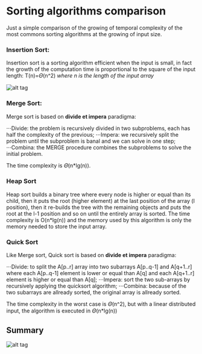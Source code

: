 # Sorting algorithms comparison

Just a simple comparison of the growing of temporal complexity of the most commons sorting algorithms at the growing of input size.

### Insertion Sort:

Insertion sort is a sorting algorithm efficient when the input is small, in fact the growth of the computation time is proportional to the square of the input length: T(n)=𝛩(n^2) *where n is the length of the input array*

![alt tag](https://raw.githubusercontent.com/davide94/sorting_algorithms_comparison/master/charts/insertion_sort.png)

### Merge Sort:

Merge sort is based on **divide et impera** paradigma:

⋅⋅⋅Divide: the problem is recursively divided in two subproblems, each has half the complexity of the previous;
⋅⋅⋅Impera: we recursively split the problem until the subproblem is banal and we can solve in one step;
⋅⋅⋅Combina: the MERGE procedure combines the subproblems to solve the initial problem.

The time complexity is 𝛩(n*lg(n)).

### Heap Sort

Heap sort builds a binary tree where every node is higher or equal than its child, then it puts the root (higher element) at the last position of the array (l position), then it re-builds the tree with the remaining objects and puts the root at the l-1 position and so on until the entirely array is sorted.
The time complexity is O(n*lg(n)) and the memory used by this algorithm is only the memory needed to store the input array.

### Quick Sort

Like Merge sort, Quick sort is based on **divide et impera** paradigma:

⋅⋅⋅Divide: to split the A[p..r] array into two subarrays A[p..q-1] and A[q+1..r] where each A[p..q-1] element is lower or equal than A[q] and each A[q+1..r] element is higher or equal than A[q];
⋅⋅⋅Impera: sort the two sub-arrays by recursively applying the quicksort algorithm;
⋅⋅⋅Combina: because of the two subarrays are allready sorted, the original array is allready sorted.

The time complexity in the worst case is 𝛩(n^2), but with a linear distributed input, the algorithm is executed in 𝛩(n*lg(n))

## Summary

![alt tag](https://raw.githubusercontent.com/davide94/sorting_algorithms_comparison/master/charts/comparison.png)
